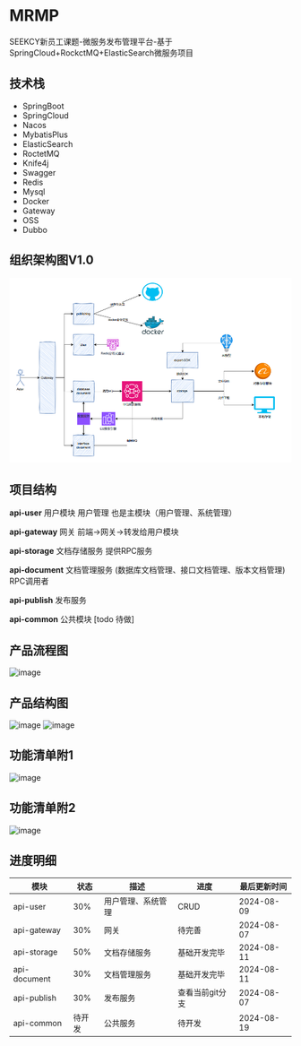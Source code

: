 # MRMP
SEEKCY新员工课题-微服务发布管理平台-基于SpringCloud+RockctMQ+ElasticSearch微服务项目

## 技术栈
- SpringBoot
- SpringCloud
- Nacos
- MybatisPlus
- ElasticSearch
- RoctetMQ
- Knife4j
- Swagger
- Redis
- Mysql
- Docker
- Gateway
- OSS
- Dubbo

## 组织架构图V1.0
![img.png](img.png)

## 项目结构
**api-user** 用户模块 用户管理 也是主模块（用户管理、系统管理） 

**api-gateway** 网关 前端->网关->转发给用户模块

**api-storage** 文档存储服务 提供RPC服务

**api-document** 文档管理服务 (数据库文档管理、接口文档管理、版本文档管理) RPC调用者

**api-publish** 发布服务

**api-common** 公共模块 [todo 待做]

## 产品流程图
![image](https://github.com/user-attachments/assets/5380889f-9a3c-41d5-a897-191336cf53d2)

## 产品结构图
![image](https://github.com/user-attachments/assets/b68f1802-c078-480e-8be9-ac4370ee2b1d)
![image](https://github.com/user-attachments/assets/04a71008-0b3d-4744-bf57-ca5f7eeefeab)

## 功能清单附1
![image](https://github.com/user-attachments/assets/508448d7-e8a2-47e1-8ea7-3a812d933a1d)

## 功能清单附2
![image](https://github.com/user-attachments/assets/d1cf3cf2-b0dd-4825-af59-0ecc39afa6a3)




## 进度明细
| 模块 | 状态  | 描述         | 进度        | 最后更新时间     |
| --- |-----|------------|-----------|------------|
| api-user | 30% | 用户管理、系统管理  | CRUD      | 2024-08-09 |
| api-gateway | 30% | 网关         | 待完善       | 2024-08-07 |
| api-storage | 50% | 文档存储服务     | 基础开发完毕    | 2024-08-11 |
| api-document | 30% | 文档管理服务     | 基础开发完毕    | 2024-08-11 |
| api-publish | 30% | 发布服务       | 查看当前git分支 | 2024-08-07 |
| api-common | 待开发 | 公共服务       | 待开发       | 2024-08-19 |
